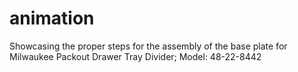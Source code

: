 # animation
Showcasing the proper steps for the assembly of the base plate for Milwaukee Packout Drawer Tray Divider; Model: 48-22-8442
